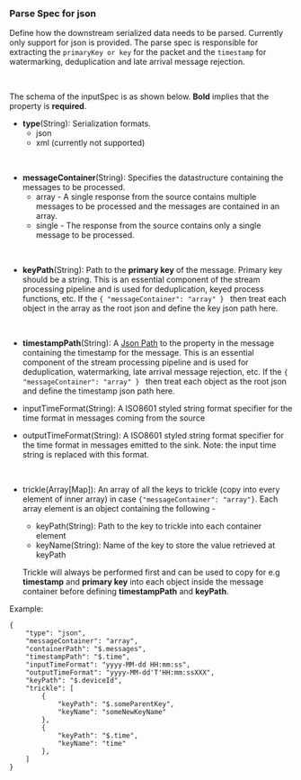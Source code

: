 ### Parse Spec for json
Define how the downstream serialized data needs to be parsed.
Currently only support for json is provided.
The parse spec is responsible for extracting the `primaryKey or key` for the packet and the `timestamp` for watermarking, deduplication and late arrival message rejection.


&nbsp; 

The schema of the inputSpec is as shown below. **Bold** implies that the property is **required**.  

- **type**(String): Serialization formats.
  - json
  - xml (currently not supported) 

&nbsp; 

- **messageContainer**(String): Specifies the datastructure containing the messages to be processed.
  - array - A single response from the source contains multiple messages to be processed and the messages are contained in an array.
  - single - The response from the source contains only a single message to be processed. 

&nbsp; 
    
- **keyPath**(String): Path to the **primary key** of the message. Primary key should be a string. This is an essential component of the stream processing pipeline and is used for deduplication, keyed process functions, etc. If the `{ "messageContainer": "array" } ` then treat each object in the array as the root json and define the key json path here.

&nbsp; 
  
- **timestampPath**(String): A [Json Path](https://github.com/json-path/JsonPath) to the property in the message containing the timestamp for the message. This is an essential component of the stream processing pipeline and is used for deduplication, watermarking, late arrival message rejection, etc. If the `{ "messageContainer": "array" } ` then treat each object as the root json and define the timestamp json path here.

- inputTimeFormat(String): A ISO8601 styled string format specifier for the time format in messages coming from the source 
  
- outputTimeFormat(String): A ISO8601 styled string format specifier for the time format in messages emitted to the sink. Note: the input time string is replaced with this format.

&nbsp; 
  
- trickle(Array[Map]): An array of all the keys to trickle (copy into every element of inner array) in case `{"messageContainer": "array"}`. Each array element is an object containing the following -
    - keyPath(String): Path to the key to trickle into each container element
    - keyName(String): Name of the key to store the value retrieved at keyPath 
  
  Trickle will always be performed first and can be used to copy for e.g **timestamp** and **primary key** into each object inside the message container before defining **timestampPath** and **keyPath**.

Example:
``` 
{
    "type": "json",
    "messageContainer": "array",
    "containerPath": "$.messages",
    "timestampPath": "$.time",
    "inputTimeFormat": "yyyy-MM-dd HH:mm:ss",
    "outputTimeFormat": "yyyy-MM-dd'T'HH:mm:ssXXX",
    "keyPath": "$.deviceId",
    "trickle": [
        {
            "keyPath": "$.someParentKey",
            "keyName": "someNewKeyName"
        },
        {
            "keyPath": "$.time",
            "keyName": "time"
        },
    ]
}
```
